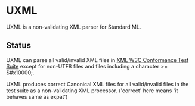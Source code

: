 # UXML

UXML is a non-validating XML parser for Standard ML.

## Status

UXML can parse all valid/invalid XML files in
[XML W3C Conformance Test Suite](http://www.w3.org/XML/Test/xmlconf-20080827.html)
except for non-UTF8 files and files including a character >= $#x10000;.

UXML produces correct Canonical XML files for all valid/invalid files in the
test suite as a non-validating XML processor.
('correct' here means 'it behaves same as expat')

